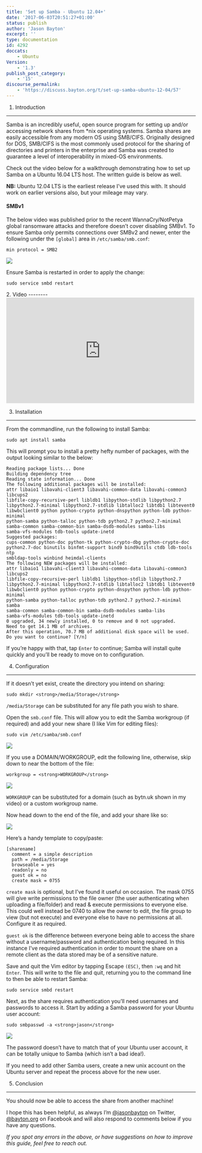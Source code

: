 ```yaml
---
title: 'Set up Samba - Ubuntu 12.04+'
date: '2017-06-03T20:51:27+01:00'
status: publish
author: 'Jason Bayton'
excerpt: ''
type: documentation
id: 4292
doccats:
    - Ubuntu
Version:
    - '1.3'
publish_post_category:
    - '15'
discourse_permalink:
    - 'https://discuss.bayton.org/t/set-up-samba-ubuntu-12-04/57'
---
```

1. Introduction
---------------

Samba is an incredibly useful, open source program for setting up and/or accessing network shares from \*nix operating systems. Samba shares are easily accessible from any modern OS using SMB/CIFS. Originally designed for DOS, SMB/CIFS is the most commonly used protocol for the sharing of directories and printers in the enterprise and Samba was created to guarantee a level of interoperability in mixed-OS environments.

Check out the video below for a walkthrough demonstrating how to set up Samba on a Ubuntu 16.04 LTS host. The written guide is below as well.

**NB:** Ubuntu 12.04 LTS is the earliest release I’ve used this with. It should work on earlier versions also, but your mileage may vary.

<div class="callout callout-danger"> 

#### SMBv1

The below video was published prior to the recent WannaCry/NotPetya global ransomware attacks and therefore doesn’t cover disabling SMBv1. To ensure Samba only permits connections over SMBv2 and newer, enter the following under the `[global]` area in `/etc/samba/smb.conf`:

`min protocol = SMB2`

[![](https://r2_worker.bayton.workers.dev/uploads/2017/06/disable_smbv1.png)](https://r2_worker.bayton.workers.dev/uploads/2017/06/disable_smbv1.png)

Ensure Samba is restarted in order to apply the change:

`sudo service smbd restart`

</div>2. Video
--------

<iframe allow="accelerometer; autoplay; encrypted-media; gyroscope; picture-in-picture" allowfullscreen="" frameborder="0" height="281" loading="lazy" src="https://www.youtube.com/embed/Ns6fuS8nXN4?feature=oembed" title="Install and configure Samba - Ubuntu 16.04 LTS" width="500"></iframe>

3. Installation
---------------

From the commandline, run the following to install Samba:

`sudo apt install samba`

This will prompt you to install a pretty hefty number of packages, with the output looking similar to the below:

```
Reading package lists... Done
Building dependency tree
Reading state information... Done
The following additional packages will be installed:
attr libaio1 libavahi-client3 libavahi-common-data libavahi-common3 libcups2
libfile-copy-recursive-perl libldb1 libpython-stdlib libpython2.7
libpython2.7-minimal libpython2.7-stdlib libtalloc2 libtdb1 libtevent0
libwbclient0 python python-crypto python-dnspython python-ldb python-minimal
python-samba python-talloc python-tdb python2.7 python2.7-minimal
samba-common samba-common-bin samba-dsdb-modules samba-libs
samba-vfs-modules tdb-tools update-inetd
Suggested packages:
cups-common python-doc python-tk python-crypto-dbg python-crypto-doc
python2.7-doc binutils binfmt-support bind9 bind9utils ctdb ldb-tools ntp
smbldap-tools winbind heimdal-clients
The following NEW packages will be installed:
attr libaio1 libavahi-client3 libavahi-common-data libavahi-common3 libcups2
libfile-copy-recursive-perl libldb1 libpython-stdlib libpython2.7
libpython2.7-minimal libpython2.7-stdlib libtalloc2 libtdb1 libtevent0
libwbclient0 python python-crypto python-dnspython python-ldb python-minimal
python-samba python-talloc python-tdb python2.7 python2.7-minimal samba
samba-common samba-common-bin samba-dsdb-modules samba-libs
samba-vfs-modules tdb-tools update-inetd
0 upgraded, 34 newly installed, 0 to remove and 0 not upgraded.
Need to get 14.1 MB of archives.
After this operation, 70.7 MB of additional disk space will be used.
Do you want to continue? [Y/n]
```

If you’re happy with that, tap `Enter` to continue; Samba will install quite quickly and you’ll be ready to move on to configuration.

4. Configuration
----------------

If it doesn’t yet exist, create the directory you intend on sharing:

`sudo mkdir <strong>/media/Storage</strong>`

`/media/Storage` can be substituted for any file path you wish to share.

Open the `smb.conf` file. This will allow you to edit the Samba workgroup (if required) and add your new share (I like Vim for editing files):

`sudo vim /etc/samba/smb.conf`

[![](https://r2_worker.bayton.workers.dev/uploads/2017/01/sambaconf.png)](https://r2_worker.bayton.workers.dev/uploads/2017/01/sambaconf.png)

If you use a DOMAIN/WORKGROUP, edit the following line, otherwise, skip down to near the bottom of the file:

`workgroup = <strong>WORKGROUP</strong>`

[![](https://r2_worker.bayton.workers.dev/uploads/2017/01/workgroup.png)](https://r2_worker.bayton.workers.dev/uploads/2017/01/workgroup.png)

`WORKGROUP` can be substituted for a domain (such as bytn.uk shown in my video) or a custom workgroup name.

Now head down to the end of the file, and add your share like so:

[![](https://r2_worker.bayton.workers.dev/uploads/2017/01/shareinsert.png)](https://r2_worker.bayton.workers.dev/uploads/2017/01/shareinsert.png)

Here’s a handy template to copy/paste:

```
[sharename]
  comment = a simple description
  path = /media/Storage
  browseable = yes
  readonly = no
  guest ok = no
  create mask = 0755
```

`create mask` is optional, but I’ve found it useful on occasion. The mask 0755 will give write permissions to the file owner (the user authenticating when uploading a file/folder) and read &amp; execute permissions to everyone else. This could well instead be 0740 to allow the owner to edit, the file group to view (but not execute) and everyone else to have no permissions at all. Configure it as required.

`guest ok` is the difference between everyone being able to access the share without a username/password and authentication being required. In this instance I’ve required authentication in order to mount the share on a remote client as the data stored may be of a sensitive nature.

Save and quit the Vim editor by tapping Escape `(ESC)`, then `:wq` and hit `Enter`. This will write to the file and quit, returning you to the command line to then be able to restart Samba:

`sudo service smbd restart`

Next, as the share requires authentication you’ll need usernames and passwords to access it. Start by adding a Samba password for your Ubuntu user account:

`sudo smbpasswd -a <strong>jason</strong>`

[![](https://r2_worker.bayton.workers.dev/uploads/2017/01/passwd.png)](https://r2_worker.bayton.workers.dev/uploads/2017/01/passwd.png)

The password doesn’t have to match that of your Ubuntu user account, it can be totally unique to Samba (which isn’t a bad idea!).

If you need to add other Samba users, create a new unix account on the Ubuntu server and repeat the process above for the new user.

5. Conclusion
-------------

You should now be able to access the share from another machine!

I hope this has been helpful, as always I’m [@jasonbayton](https://twitter.com/jasonbayton) on Twitter, [@bayton.org](https://facebook.com/bayton.org) on Facebook and will also respond to comments below if you have any questions.

*If you spot any errors in the above, or have suggestions on how to improve this guide, feel free to reach out.*